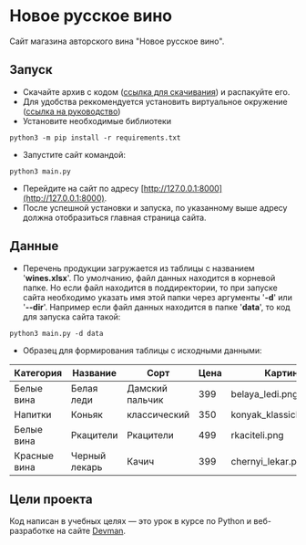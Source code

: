 # Новое русское вино

Сайт магазина авторского вина "Новое русское вино".

## Запуск

- Скачайте архив с кодом ([ссылка для скачивания](https://codeload.github.com/5nail000/devman_01_wine/zip/refs/heads/master)) и распакуйте его.
- Для удобства реккомендуется установить виртуальное окружение ([ссылка на руководство](https://fixmypc.ru/post/sozdanie-virtualnogo-okruzheniia-v-python-3-s-venv-i-virtualenv/?ysclid=l7udz3aqdd57938214#efd7))
- Установите необходимые библиотеки
```
python3 -m pip install -r requirements.txt
```
- Запустите сайт командой:
```
python3 main.py
```
- Перейдите на сайт по адресу [http://127.0.0.1:8000](http://127.0.0.1:8000).
- После успешной установки и запуска, по указанному выше адресу должна отобразиться главная страница сайта.

## Данные

- Перечень продукции загружается из таблицы с названием '**wines.xlsx**'. По умолчанию, файл данных находится в корневой папке. Но если файл находится в поддиректории, то при запуске сайта необходимо указать имя этой папки через аргументы '**-d**' или '**--dir**'. Например если файл данных находится в папке '**data**', то код для запуска сайта такой:
```
python3 main.py -d data
```

- Образец для формирования таблицы с исходными данными:

Категория | Название | Сорт | Цена | Картинка | Акция
--- | --- | --- | --- | --- | ---
Белые вина | Белая леди | Дамский пальчик | 399 | belaya_ledi.png | Выгодное предложение
Напитки | Коньяк | классический | 350 | konyak_klassicheskyi.png |
Белые вина | Ркацители | Ркацители | 499 | rkaciteli.png |
Красные вина | Черный лекарь | Качич | 399 | chernyi_lekar.png |

## Цели проекта

Код написан в учебных целях — это урок в курсе по Python и веб-разработке на сайте [Devman](https://dvmn.org).

